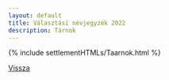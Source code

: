 ```yaml
---
layout: default
title: Választási névjegyzék 2022
description: Tárnok
---
```


{% include settlementHTMLs/Taarnok.html %}

[Vissza](../)
